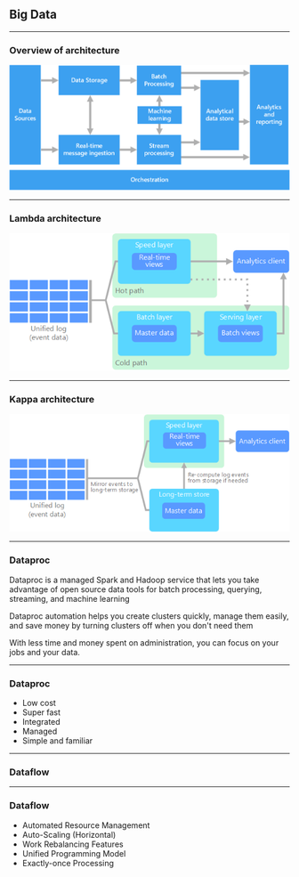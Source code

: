 ## Big Data

----

### Overview of architecture

![Overview](img/big-data-pipeline.png)

----

### Lambda architecture

![Lambda](img/lambda.png)

----

### Kappa architecture

![Kappa](img/kappa.png)

----

### Dataproc

Dataproc is a managed Spark and Hadoop service that lets you take advantage of open source data tools for batch processing, querying, streaming, and machine learning

Dataproc automation helps you create clusters quickly, manage them easily, and save money by turning clusters off when you don't need them

With less time and money spent on administration, you can focus on your jobs and your data.

----

### Dataproc

- Low cost
- Super fast
- Integrated
- Managed
- Simple and familiar

----

### Dataflow



----

### Dataflow

- Automated Resource Management
- Auto-Scaling (Horizontal)
- Work Rebalancing Features
- Unified Programming Model
- Exactly-once Processing

